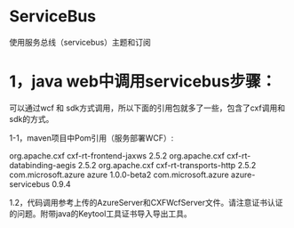 # ServiceBus
使用服务总线（servicebus）主题和订阅

# 1，java web中调用servicebus步骤：

可以通过wcf 和 sdk方式调用，所以下面的引用包就多了一些，包含了cxf调用和sdk的方式。

1-1，maven项目中Pom引用（服务部署WCF）:

<dependency>
			<groupId>org.apache.cxf</groupId>
			<artifactId>cxf-rt-frontend-jaxws</artifactId>
			<version>2.5.2</version>
		</dependency>
		<dependency>
			<groupId>org.apache.cxf</groupId>
			<artifactId>cxf-rt-databinding-aegis</artifactId>
			<version>2.5.2</version>
		</dependency>
		<dependency>
			<groupId>org.apache.cxf</groupId>
			<artifactId>cxf-rt-transports-http</artifactId>
			<version>2.5.2</version>
		</dependency>
		<dependency>
		    <groupId>com.microsoft.azure</groupId>
		    <artifactId>azure</artifactId>
		    <version>1.0.0-beta2</version>
		</dependency>
		<dependency>
		    <groupId>com.microsoft.azure</groupId>
		    <artifactId>azure-servicebus</artifactId>
		    <version>0.9.4</version>
		</dependency>

1.2，代码调用参考上传的AzureServer和CXFWcfServer文件。请注意证书认证的问题。附带java的Keytool工具证书导入导出工具。
    
